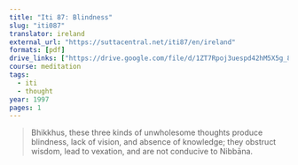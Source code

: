 ```yaml
---
title: "Iti 87: Blindness"
slug: "iti087"
translator: ireland
external_url: "https://suttacentral.net/iti87/en/ireland"
formats: [pdf]
drive_links: ["https://drive.google.com/file/d/1ZT7Rpoj3uespd42hM5X5g_8UKTZO_L75/view?usp=drivesdk"]
course: meditation
tags:
  - iti
  - thought
year: 1997
pages: 1
---
```


> Bhikkhus, these three kinds of unwholesome thoughts produce blindness, lack of vision, and absence of knowledge; they obstruct wisdom, lead to vexation, and are not conducive to Nibbāna.
